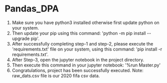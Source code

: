 # Pandas_DPA
1. Make sure you have python3 installed otherwise first update python on your system.
2. Then update your pip using this command: 'python -m pip install --upgrade pip'.
3. After successfully completing step-1 and step-2, please execute the 'requirements.txt' file on your system,
   using this command: 'pip install -r requirements.txt'.
4. After Step-3, open the jupyter notebook in the project directory.
5. Then execute this command in your jupyter notebook: '%run Master.py'
6. Congratulations, project has been successfully executed.
Note: raw_dats.csv file is our 2020 fifa csv data.
